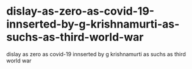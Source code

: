 # dislay-as-zero-as-covid-19-innserted-by-g-krishnamurti-as-suchs-as-third-world-war
dislay as zero as covid-19 innserted by g krishnamurti as suchs as third world war
